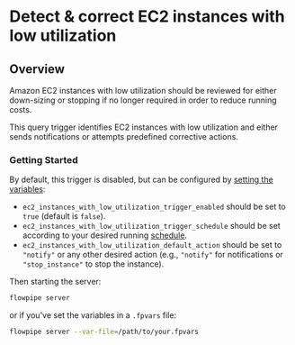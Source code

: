 # Detect & correct EC2 instances with low utilization

## Overview

Amazon EC2 instances with low utilization should be reviewed for either down-sizing or stopping if no longer required in order to reduce running costs. 

This query trigger identifies EC2 instances with low utilization and either sends notifications or attempts predefined corrective actions.

### Getting Started

By default, this trigger is disabled, but can be configured by [setting the variables](https://flowpipe.io/docs/build/mod-variables#passing-input-variables):

- `ec2_instances_with_low_utilization_trigger_enabled` should be set to `true` (default is `false`).
- `ec2_instances_with_low_utilization_trigger_schedule` should be set according to your desired running [schedule](https://flowpipe.io/docs/flowpipe-hcl/trigger/schedule#more-examples).
- `ec2_instances_with_low_utilization_default_action` should be set to `"notify"` or any other desired action (e.g., `"notify"` for notifications or `"stop_instance"` to stop the instance).

Then starting the server:

```sh
flowpipe server
```

or if you've set the variables in a `.fpvars` file:

```sh
flowpipe server --var-file=/path/to/your.fpvars
```
